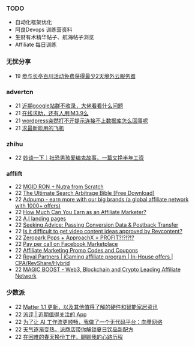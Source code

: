 ### TODO
-  自动化框架优化
-  阿良Devops 训练营资料
-  生财有术精华帖子、航海帖子浏览
-  Affiliate 每日训练

### 无忧分享
<!-- ruyo:START -->
-  19 [参与长亭百川活动免费获得最少2天境外云服务器](https://51.ruyo.net/18392.html)<!-- ruyo:END -->

### advertcn
<!-- advertcn:START -->
-  21 [近期google站群不收录，大佬看看什么问题](https://www.advertcn.com/forum.php?mod=viewthread&tid=110481)
-  21 [在线求助，还有人用IM3.9么](https://www.advertcn.com/forum.php?mod=viewthread&tid=110477)
-  21 [wordpress突然打不开提示连接不上数据库怎么回事呢](https://www.advertcn.com/forum.php?mod=viewthread&tid=110475)
-  21 [求最新能用的飞机](https://www.advertcn.com/forum.php?mod=viewthread&tid=110474)<!-- advertcn:END -->

### zhihu
<!-- zhihu:START -->
-  22 [妙谈一下｜社恐男孩爱编鬼故事，一篇文挣半年工资](http://zhuanlan.zhihu.com/p/630620845?utm_campaign=rss&utm_medium=rss&utm_source=rss&utm_content=title)<!-- zhihu:END -->

### afflift
<!-- afflift:START -->
-  22 [MGID RON + Nutra from Scratch](https://afflift.com/f/threads/mgid-ron-nutra-from-scratch.10949/)
-  22 [The Ultimate Search Arbitrage Bible [Free Download]](https://afflift.com/f/threads/the-ultimate-search-arbitrage-bible-free-download.10830/)
-  22 [Adpump - earn more with our big brands &lpar;a global affiliate network with 1000+ offers&rpar;](https://afflift.com/f/threads/adpump-earn-more-with-our-big-brands-a-global-affiliate-network-with-1000-offers.9833/)
-  22 [How Much Can You Earn as an Affiliate Marketer?](https://afflift.com/f/threads/how-much-can-you-earn-as-an-affiliate-marketer.10984/)
-  22 [A.I landing pages](https://afflift.com/f/threads/a-i-landing-pages.10982/)
-  22 [Seeking Advice: Passing Conversion Data &amp; Postback Transfer](https://afflift.com/f/threads/seeking-advice-passing-conversion-data-postback-transfer.10981/)
-  22 [Is it difficult to get video content ideas approved by Revcontent?](https://afflift.com/f/threads/is-it-difficult-to-get-video-content-ideas-approved-by-revcontent.10983/)
-  22 [Zeropark Pops + ApproachX = PROFIT?!?!?!?](https://afflift.com/f/threads/zeropark-pops-approachx-profit.10973/)
-  22 [Pay per call on Facebook Marketplace](https://afflift.com/f/threads/pay-per-call-on-facebook-marketplace.10975/)
-  22 [Affiliate Marketing Promo Codes and Coupons](https://afflift.com/f/threads/affiliate-marketing-promo-codes-and-coupons.587/)
-  22 [Royal Partners | iGaming affiliate program | In-House offers | CPA/RevShare/Hybrid](https://afflift.com/f/threads/royal-partners-igaming-affiliate-program-in-house-offers-cpa-revshare-hybrid.10011/)
-  22 [MAGIC BOOST - Web3, Blockchain and Crypto Leading Affiliate Network](https://afflift.com/f/threads/magic-boost-web3-blockchain-and-crypto-leading-affiliate-network.10508/)<!-- afflift:END -->

### 少数派
<!-- sspai:START -->
-  22 [Matter 1.1 更新，以及其他值得了解的硬件和智能家居资讯](https://sspai.com/prime/story/zouzhe-230522)
-  22 [派评 | 近期值得关注的 App](https://sspai.com/post/79940)
-  22 [为了让 AI 工作流更顺畅，我做了一个无代码平台：向量网络](https://sspai.com/post/79916)
-  22 [天气逐渐变热，派商店带你解锁夏日饮品新配方](https://sspai.com/post/79882)
-  22 [在困难的春天换份工作，聊聊我的心路历程](https://sspai.com/post/79877)<!-- sspai:END -->
